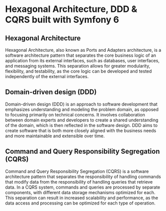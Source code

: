 # Hexagonal Architecture, DDD & CQRS built with Symfony 6

## Hexagonal Architecture
Hexagonal Architecture, also known as Ports and Adapters architecture, is a software architecture pattern that separates the core business logic of an application from its external interfaces, such as databases, user interfaces, and messaging systems. This separation allows for greater modularity, flexibility, and testability, as the core logic can be developed and tested independently of the external interfaces.

## Domain-driven design (DDD)
Domain-driven design (DDD) is an approach to software development that emphasizes understanding and modeling the problem domain, as opposed to focusing primarily on technical concerns. It involves collaboration between domain experts and developers to create a shared understanding of the domain, which is then reflected in the software design. DDD aims to create software that is both more closely aligned with the business needs and more maintainable and extensible over time.

## Command and Query Responsibility Segregation (CQRS)
Command and Query Responsibility Segregation (CQRS) is a software architecture pattern that separates the responsibility of handling commands that modify data from the responsibility of handling queries that retrieve data. In a CQRS system, commands and queries are processed by separate components, with different data storage mechanisms optimized for each. This separation can result in increased scalability and performance, as the data access and processing can be optimized for each type of operation.